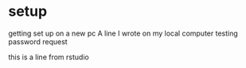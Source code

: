 # setup
getting set up on a new pc
A line I wrote on my local computer
testing password request


this is a line from rstudio